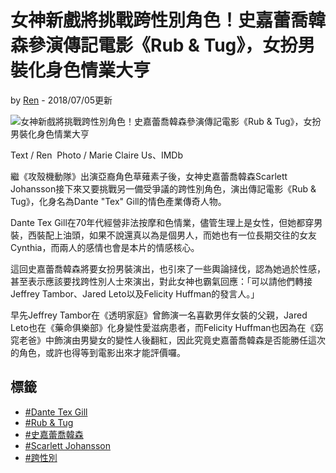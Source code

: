 # 女神新戲將挑戰跨性別角色！史嘉蕾喬韓森參演傳記電影《Rub & Tug》，女扮男裝化身色情業大亨

by [Ren](https://www.marieclaire.com.tw/author/27/Ren) - 2018/07/05更新

![女神新戲將挑戰跨性別角色！史嘉蕾喬韓森參演傳記電影《Rub & Tug》，女扮男裝化身色情業大亨](https://im.marieclaire.com.tw/s1200c675h100b0webp100/assets/mc/201807/5B3DFD895F35D1530789257.jpeg)

Text / Ren  Photo / Marie Claire Us、IMDb 

繼《攻殼機動隊》出演亞裔角色草薙素子後，女神史嘉蕾喬韓森Scarlett Johansson接下來又要挑戰另一備受爭議的跨性別角色，演出傳記電影《Rub & Tug》，化身名為Dante "Tex" Gill的情色產業傳奇人物。

Dante Tex Gill在70年代經營非法按摩和色情業，儘管生理上是女性，但她都穿男裝，西裝配上油頭，如果不說還真以為是個男人，而她也有一位長期交往的女友 Cynthia，而兩人的感情也會是本片的情感核心。

這回史嘉蕾喬韓森將要女扮男裝演出，也引來了一些輿論撻伐，認為她過於性感，甚至表示應該要找跨性別人士來演出，對此女神也霸氣回應：「可以請他們轉接Jeffrey Tambor、Jared Leto以及Felicity Huffman的發言人。」

早先Jeffrey Tambor在《透明家庭》曾飾演一名喜歡男伴女裝的父親，Jared Leto也在《藥命俱樂部》化身變性愛滋病患者，而Felicity Huffman也因為在《窈窕老爸》中飾演由男變女的變性人後翻紅，因此究竟史嘉蕾喬韓森是否能勝任這次的角色，或許也得等到電影出來才能評價囉。

## 標籤
- [#Dante Tex Gill](/tags/Dante%20Tex%20Gill "Dante Tex Gill")
- [#Rub & Tug](/tags/Rub%20%26%20Tug "Rub & Tug")
- [#史嘉蕾喬韓森](/tags/%E5%8F%B2%E5%98%89%E8%95%BE%E5%96%AC%E9%9F%93%E6%A3%AE "史嘉蕾喬韓森")
- [#Scarlett Johansson](/tags/Scarlett%20Johansson "Scarlett Johansson")
- [#跨性別](/tags/%E8%B7%A8%E6%80%A7%E5%88%A5 "跨性別")
<!-- tcd_original_link https://www.marieclaire.com.tw/entertainment/movie/37501 -->

